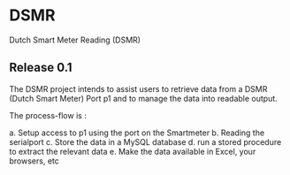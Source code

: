 DSMR
====

Dutch Smart Meter Reading (DSMR) 

Release 0.1
-----------

The DSMR project intends to assist users to retrieve data from a DSMR (Dutch Smart Meter) Port p1 and to manage the data into readable output.

The process-flow is :

a. Setup access to p1 using the port on the Smartmeter
b. Reading the serialport
c. Store the data in a MySQL database
d. run a stored procedure to extract the relevant data
e. Make the data available in Excel, your browsers, etc


